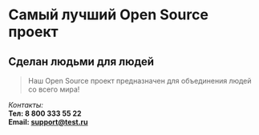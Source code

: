 # Самый лучший Open Source проект

## Сделан людьми для людей

> Наш Open Source проект предназначен для объединения людей со всего мира!

_Контакты:_\
**Тел: 8 800 333 55 22**\
**Email: support@test.ru**